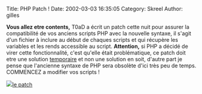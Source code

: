 Title: PHP Patch !
Date: 2002-03-03 16:35:05
Category: Skreel
Author: gilles

<B>Vous allez etre contents,</B>
T0aD a écrit un patch cette nuit pour assurer la compatibilité de vos anciens scripts PHP avec la nouvelle syntaxe, il s'agit d'un fichier à inclure au début de chaques scripts et qui récupère les variables et les rends accessible au script.
<B>Attention,</B> si PHP a décidé de virer cette fonctionnalité, c'est qu'elle était problématique, ce patch doit etre une solution <U>temporaire</U> et non une solution en soit, d'autre part je pense que l'ancienne syntaxe de PHP sera obsolète d'ici très peu de temps. COMMENCEZ a modifier vos scripts !

<img src="/-images/lien.png"><a HREF="http://www.skreel.org/toad/skreel/include.phps">le patch</A>